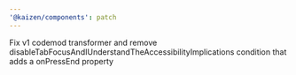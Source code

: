 ```yaml
---
'@kaizen/components': patch
---
```


Fix v1 codemod transformer and remove disableTabFocusAndIUnderstandTheAccessibilityImplications condition that adds a onPressEnd property
